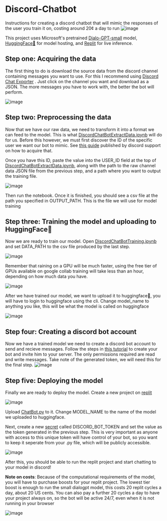 # Discord-Chatbot
Instructions for creating a discord chatbot that will mimic the responses of the user you train it on, costing around 20¢ a day to run
![image](https://github.com/Jb-2k/Discord-Chatbot/assets/91644188/e71972ec-cba9-4fd3-b8d3-d07d01e107e4)


This project uses Microsoft's pretrained [Dialo-GPT-small](https://www.microsoft.com/en-us/research/project/large-scale-pretraining-for-response-generation/) model, [HuggingFace🤗](https://huggingface.co/) for model hosting, and [Replit](https://replit.com/~) for live inference.


## Step one: Acquiring the data
The first thing to do is download the source data from the discord channel containing messages you want to use. For this I recommend using [Discord Chat Exporter](https://github.com/Tyrrrz/DiscordChatExporter) . Just click on the channel you want and download as a JSON. The more messages you have to work with, the better the bot will perform.

![image](https://github.com/Jb-2k/Discord-Chatbot/assets/91644188/fe23b0bb-3dfe-4621-a9e1-f97e6bd5c86e)

## Step two: Preprocessing the data
Now that we have our raw data, we need to transform it into a format we can feed to the model. This is what [DiscordChatBotExtractData.ipynb]() will do for us.
Before this however, we must first discover the ID of the specific user we want our bot to mimic. See [this guide](https://support.discord.com/hc/en-us/articles/206346498-Where-can-I-find-my-User-Server-Message-ID-) published by discord support on how to acquire that. 

Once you have this ID, paste the value into the USER_ID field at the top of [DiscordChatBotExtractData.ipynb](), along with the path to the raw channel data JSON file from the previous step, and a path where you want to output the training file.

![image](https://github.com/Jb-2k/Discord-Chatbot/assets/91644188/0d49d1b9-dbde-402b-aa8f-f44a84f28a64)


Then run the notebook. Once it is finished, you should see a csv file at the path you specified in OUTPUT_PATH. This is the file we will use for model training

## Step three: Training the model and uploading to HuggingFace🤗
Now we are ready to train our model. Open [DiscordChatBotTraining.ipynb]() and set DATA_PATH to the csv file produced by the last step. 

![image](https://github.com/Jb-2k/Discord-Chatbot/assets/91644188/8e29659f-ae94-46a4-aaf3-bc791789f7f3)

Remember that raining on a GPU will be much faster, using the free tier of GPUs available on google collab training will take less than an hour, depending on how much data you have.

![image](https://github.com/Jb-2k/Discord-Chatbot/assets/91644188/1dc62539-e5e0-4fa6-8873-4c2811855042)

After we have trained our model, we want to upload it to huggingface🤗, you will have to login to huggingface using the cli. Change model_name to anything you like, this will be what the model is called on huggingface 

![image](https://github.com/Jb-2k/Discord-Chatbot/assets/91644188/9a627132-a373-4e0b-a056-85c393097301)



## Step four: Creating a discord bot account
Now we have a trained model we need to create a discord bot account to send and recieve messages. Follow the steps in [this tutorial](https://discordpy.readthedocs.io/en/stable/discord.html) to create your bot and invite him to your server. The only permissions required are read and write messages. Take note of the generated token, we will need this for the final step.
![image](https://github.com/Jb-2k/Discord-Chatbot/assets/91644188/1ac7b2cb-4d73-4712-86b3-c0b0a04f17a1)



## Step five: Deploying the model
Finally we are ready to deploy the model. Create a new project on [replit](https://replit.com/~)

![image](https://github.com/Jb-2k/Discord-Chatbot/assets/91644188/6b6ee5d3-0f43-41ed-b139-a0af40085b06)

Upload [ChatBot.py]() to it. Change MODEL_NAME to the name of the model we uploaded to huggingface.

Next, create a new [secret](https://docs.replit.com/programming-ide/workspace-features/secrets) called DISCORD_BOT_TOKEN and set the value as the token generated in the previous step. This is very important as anyone with access to this unique token will have control of your bot, so you want to keep it seperate from your .py file, which will be publicly accessible.

![image](https://github.com/Jb-2k/Discord-Chatbot/assets/91644188/d0a31e9c-1e7a-49b7-a225-3c722d2f69c8)


After this, you should be able to run the replit project and start chatting to your model in discord!

**Note on costs**: Because of the computational requirements of the model, you will have to purchase boosts for your replit project. The lowest tier boost is enough to run the small dialogpt model, this costs 20 replit cycles a day, about 20 US cents. You can also pay a further 20 cycles a day to have your project always on, so the bot will be active 24/7, even when it is not running in your browser

![image](https://github.com/Jb-2k/Discord-Chatbot/assets/91644188/a6104ba1-4ffd-4efd-8a3b-20b9ee37c555)


